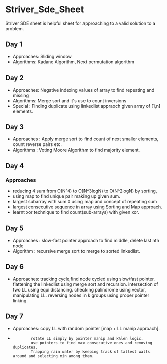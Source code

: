 # Striver_Sde_Sheet
Striver SDE sheet is helpful sheet for approaching to a valid solution to a problem.

## Day 1
- Approaches:  Sliding window
- Algorithms: Kadane Algorithm, Next permutation algorithm 

## Day 2
- Approaches: Negative indexing values of array to find repeating and missing
- Algorithms: Merge sort and it's use to count inversions
- Special   : Finding duplicate using linkedlist appraoch given array of [1,n] elements.

## Day 3
- Approaches : Apply merge sort to find count of next smaller elements, count reverse pairs etc.
- Algorithms : Voting Moore Algorithm to find majority element.

## Day 4
### Approaches  
- reducing 4 sum from  O(N^4) to O(N^3logN) to O(N^2logN) by sorting, 
- using map to find unique pair making up given sum.
- largest subarray with sum 0 using map and concept of repeating sum
- largest consecutive sequence in array using Sorting and Map approach.
- learnt xor technique to find count(sub-arrays) with given xor.


## Day 5
- Approaches : slow-fast pointer approach to find middle, delete last nth node
- Algorithm : recursive merge sort to merge to sorted linkedlist.

## Day 6
- Approaches: tracking cycle,find node cycled using slow/fast pointer.
              flattening the linkedlist using merge sort and recursion.
              intersection of two LL using equi distancing.
              checking palindrome using vector, manipulating LL.
              reversing nodes in k groups using proper pointer linking.

## Day 7
- Approaches: copy LL with random pointer [map + LL manip approach].
-             rotate LL simply by pointer manip and k%len logic.
              use pointers to find max consecutive ones and removing duplicates.
              Trapping rain water by keeping track of tallest walls around and selecting min among them.           